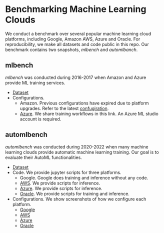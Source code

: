 # Benchmarking Machine Learning Clouds

We conduct a benchmark over several popular machine learning cloud platforms,
including Google, Amazon AWS, Azure and Oracle.
For reproducibility, we make all datasets and code public in this repo.
Our benchmark contains two snapshots, *mlbench* and *automlbanch*.


## mlbench

*mlbench* was conducted during 2016-2017 when Amazon and Azure provide ML training services.
- [Dataset](dataset.md)
- Configurations.
    - Amazon. Previous configurations have expired due to platform upgrades. Refer to the latest [confugiration](config/aws_config.md).
    - [Azure](https://gallery.azure.ai/Home/Author?authorId=69E57FAD37E93DF10A65AD63A0E8194944E8B9BC8D7BF222F3A1D0493B9A7661). 
    We share training workflows in this link. An Azure ML studio account is required.

## automlbench

*automlbench* was conducted during 2020-2022 when many machine learning clouds provide automatic machine learning training.
Our goal is to evaluate their AutoML functionalities.

- [Dataset](dataset.md)
- Code. We provide jupyter scripts for three platforms.
    - Google. Google does training and inference without any code.
    - [AWS](code/aws_sagemaker). We provide scripts for inference.
    - [Azure](code/azure). We provide scripts for inference.
    - [Oracle](code/oracle_datascience). We provide scripts for training and inference.
- Configurations. We show screenshots of how we configure each platform.
    - [Google](config/google_config.md)
    - [AWS](config/aws_config.md)
    - [Azure](config/azure_config.md)
    - [Oracle](config/oracle_config.md)
